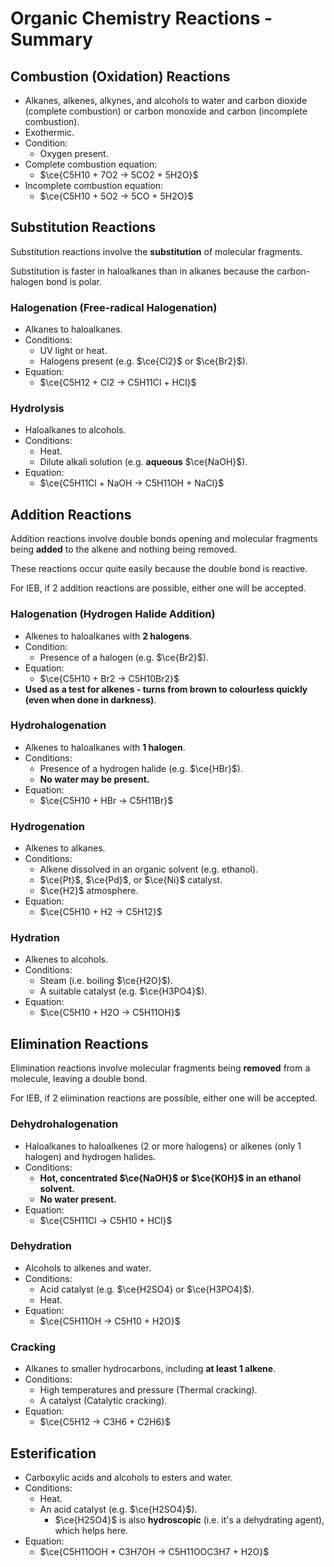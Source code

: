 # Organic Chemistry Reactions - Summary

## Combustion (Oxidation) Reactions

- Alkanes, alkenes, alkynes, and alcohols to water and carbon dioxide (complete combustion) or carbon monoxide and carbon (incomplete combustion).
- Exothermic.
- Condition:
  - Oxygen present.
- Complete combustion equation:
  - $\ce{C5H10 + 7O2 -> 5CO2 + 5H2O}$
- Incomplete combustion equation:
  - $\ce{C5H10 + 5O2 -> 5CO + 5H2O}$

## Substitution Reactions

Substitution reactions involve the **substitution** of molecular fragments.

Substitution is faster in haloalkanes than in alkanes because the carbon-halogen bond is polar.

### Halogenation (Free-radical Halogenation)

- Alkanes to haloalkanes.
- Conditions:
  - UV light or heat.
  - Halogens present (e.g. $\ce{Cl2}$ or $\ce{Br2}$).
- Equation:
  - $\ce{C5H12 + Cl2 -> C5H11Cl + HCl}$

### Hydrolysis

- Haloalkanes to alcohols.
- Conditions:
  - Heat.
  - Dilute alkali solution (e.g. **aqueous** $\ce{NaOH}$).
- Equation:
  - $\ce{C5H11Cl + NaOH -> C5H11OH + NaCl}$

## Addition Reactions

Addition reactions involve double bonds opening and molecular fragments being **added** to the alkene and nothing being removed.

These reactions occur quite easily because the double bond is reactive.

For IEB, if 2 addition reactions are possible, either one will be accepted.

### Halogenation (Hydrogen Halide Addition)

- Alkenes to haloalkanes with **2 halogens**.
- Condition:
  - Presence of a halogen (e.g. $\ce{Br2}$).
- Equation:
  - $\ce{C5H10 + Br2 -> C5H10Br2}$
- **Used as a test for alkenes - turns from brown to colourless quickly (even when done in darkness)**.

### Hydrohalogenation

- Alkenes to haloalkanes with **1 halogen**.
- Conditions:
  - Presence of a hydrogen halide (e.g. $\ce{HBr}$).
  - **No water may be present.**
- Equation:
  - $\ce{C5H10 + HBr -> C5H11Br}$

### Hydrogenation

- Alkenes to alkanes.
- Conditions:
  - Alkene dissolved in an organic solvent (e.g. ethanol).
  - $\ce{Pt}$, $\ce{Pd}$, or $\ce{Ni}$ catalyst.
  - $\ce{H2}$ atmosphere.
- Equation:
  - $\ce{C5H10 + H2 -> C5H12}$

### Hydration

- Alkenes to alcohols.
- Conditions:
  - Steam (i.e. boiling $\ce{H2O}$).
  - A suitable catalyst (e.g. $\ce{H3PO4}$).
- Equation:
  - $\ce{C5H10 + H2O -> C5H11OH}$

## Elimination Reactions

Elimination reactions involve molecular fragments being **removed** from a molecule, leaving a double bond.

For IEB, if 2 elimination reactions are possible, either one will be accepted.

### Dehydrohalogenation

- Haloalkanes to haloalkenes (2 or more halogens) or alkenes (only 1 halogen) and hydrogen halides.
- Conditions:
  - **Hot, concentrated $\ce{NaOH}$ or $\ce{KOH}$ in an ethanol solvent.**
  - **No water present.**
- Equation:
  - $\ce{C5H11Cl -> C5H10 + HCl}$

### Dehydration

- Alcohols to alkenes and water.
- Conditions:
  - Acid catalyst (e.g. $\ce{H2SO4} or $\ce{H3PO4}$).
  - Heat.
- Equation:
  - $\ce{C5H11OH -> C5H10 + H2O}$

### Cracking

- Alkanes to smaller hydrocarbons, including **at least 1 alkene**.
- Conditions:
  - High temperatures and pressure (Thermal cracking).
  - A catalyst (Catalytic cracking).
- Equation:
  - $\ce{C5H12 -> C3H6 + C2H6}$

## Esterification

- Carboxylic acids and alcohols to esters and water.
- Conditions:
  - Heat.
  - An acid catalyst (e.g. $\ce{H2SO4}$).
    - $\ce{H2SO4}$ is also **hydroscopic** (i.e. it's a dehydrating agent), which helps here.
- Equation:
  - $\ce{C5H11OOH + C3H7OH -> C5H11OOC3H7 + H2O}$
